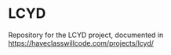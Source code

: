 # LCYD

Repository for the LCYD project, documented in <https://haveclasswillcode.com/projects/lcyd/>
